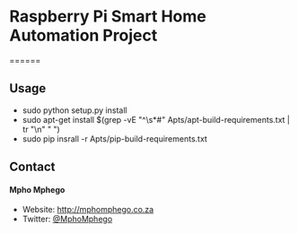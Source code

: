 # Raspberry Pi Smart Home Automation Project
        
======

## Usage
* sudo python setup.py install
* sudo apt-get install $(grep -vE "^\s*#" Apts/apt-build-requirements.txt | tr "\n" " ")
* sudo pip insrall -r Apts/pip-build-requirements.txt

## Contact
#### Mpho Mphego
* Website: http://mphomphego.co.za
* Twitter: [@MphoMphego](https://twitter.com/MphoMphego "MphoMphego on twitter")

